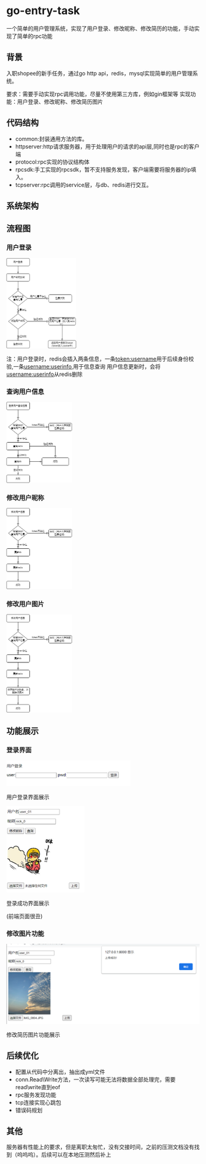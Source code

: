 # go-entry-task

一个简单的用户管理系统，实现了用户登录、修改昵称、修改简历的功能，手动实现了简单的rpc功能

## 背景
入职shopee的新手任务，通过go http api，redis，mysql实现简单的用户管理系统。

要求：需要手动实现rpc调用功能，尽量不使用第三方库，例如gin框架等
实现功能：用户登录、修改昵称、修改简历图片


## 代码结构
- common:封装通用方法的库。
- httpserver:http请求服务器，用于处理用户的请求的api层,同时也是rpc的客户端
- protocol:rpc实现的协议结构体
- rpcsdk:手工实现的rpcsdk，暂不支持服务发现，客户端需要将服务器的ip填入。
- tcpserver:rpc调用的service层，与db、redis进行交互。

## 系统架构


## 流程图

### 用户登录
<img src="./doc/pic/login.png" style="zoom:50%;" />

注：用户登录时，redis会插入两条信息，一条<token:username>用于后续身份校验,一条<username:userinfo>,用于信息查询
   用户信息更新时，会将<username:userinfo>从redis删除

### 查询用户信息
<img src="./doc/pic/query.png" style="zoom:50%;" />

### 修改用户昵称
<img src="./doc/pic/editName.png" style="zoom:50%;" />

### 修改用户图片
<img src="./doc/pic/editPic.png" style="zoom:50%;" />

## 功能展示

### 登录界面
<img src="./doc/pic/用户登录界面.png" style="zoom:50%;" />

用户登录界面展示

<img src="./doc/pic/登录成功界面.png" style="zoom:50%;" />

登录成功界面展示

(前端页面很丑)

### 修改图片功能

<img src="./doc/pic/上传图片成功.png" style="zoom:50%;" />

修改简历图片功能展示


## 后续优化

- 配置从代码中分离出，抽出成yml文件
- conn.Read\Write方法，一次读写可能无法将数据全部处理完，需要read\write直到eof
- rpc服务发现功能
- tcp连接实现心跳包
- 错误码规划

## 其他

服务器有性能上的要求，但是离职太匆忙，没有交接时间，之前的压测文档没有找到（呜呜呜）。后续可以在本地压测然后补上

